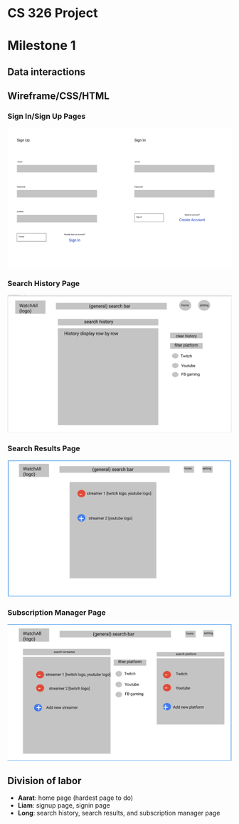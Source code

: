 # CS 326 Project
# Milestone 1

## Data interactions

## Wireframe/CSS/HTML

### Sign In/Sign Up Pages
![Sign In, Sign Up](/docs/images/SignInSignUpLayout.png "Basic sign in/sign up page")

### Search History Page
![search_hist](/docs/images/historyPage.png)

### Search Results Page

![search_results](/docs/images/searchResultPage.png)

### Subscription Manager Page

![subscription_manager](/docs/images/subscriptionPage.png)

## Division of labor

- **Aarat**: home page (hardest page to do)
- **Liam**: signup page, signin page
- **Long**: search history, search results, and subscription manager page
